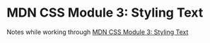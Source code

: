 # MDN CSS Module 3: Styling Text

Notes while working through [MDN CSS Module 3: Styling Text](https://developer.mozilla.org/en-US/docs/Learn/CSS/Styling_text)
